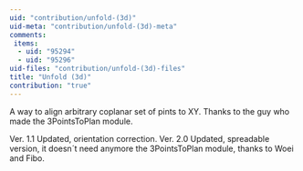 ```yaml
---
uid: "contribution/unfold-(3d)"
uid-meta: "contribution/unfold-(3d)-meta"
comments: 
 items: 
  - uid: "95294"
  - uid: "95296"
uid-files: "contribution/unfold-(3d)-files"
title: "Unfold (3d)"
contribution: "true"
---
```


A way to align arbitrary coplanar set of pints to XY.
Thanks to the guy who made the 3PointsToPlan module.

Ver. 1.1 Updated, orientation correction.
Ver. 2.0 Updated, spreadable version, it doesn´t need anymore the 3PointsToPlan module, 
thanks to Woei and Fibo.
